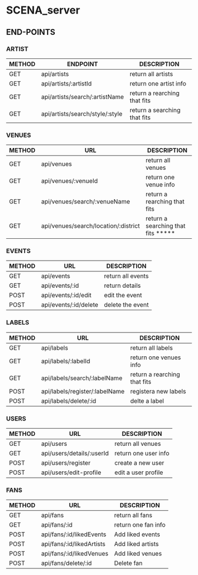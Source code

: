 # SCENA_server


## END-POINTS


### ARTIST
| METHOD | ENDPOINT | DESCRIPTION |
| --- | --- | --- |
| GET | api/artists | return all artists |
| GET | api/artists/:artistId | return one artist info |
| GET | api/artists/search/:artistName | return a rearching that fits |
| GET | api/artists/search/style/:style | return a searching that fits |

### VENUES
| METHOD | URL | DESCRIPTION |
| --- | --- | --- |
| GET | api/venues | return all venues |
| GET | api/venues/:venueId | return one venue info |
| GET | api/venues/search/:venueName | return a rearching that fits |
| GET | api/venues/search/location/:district | return a searching that fits ***** |

### EVENTS
| METHOD | URL | DESCRIPTION |
| --- | --- | --- |
| GET | api/events | return all events |
| GET | api/events/:id | return details |
| POST | api/events/:id/edit | edit the event |
| POST | api/events/:id/delete | delete the event |

### LABELS
| METHOD | URL | DESCRIPTION |
| --- | --- | --- |
| GET | api/labels | return all labels |
| GET | api/labels/:labelId | return one venues info |
| GET | api/labels/search/:labelName | return a rearching that fits |
| POST | api/labels/register/:labelName | registera new labels |
| POST | api/labels/delete/:id | delte a label |


### USERS
| METHOD | URL | DESCRIPTION |
| --- | --- | --- |
| GET | api/users | return all venues |
| GET | api/users/details/:userId | return one user info |
| POST | api/users/register | create a new user |
| POST | api/users/edit-profile | edit a user profile |

### FANS
| METHOD | URL | DESCRIPTION |
| --- | --- | --- |
| GET | api/fans | return all fans |
| GET | api/fans/:id | return one fan info|
| POST | api/fans/:id/likedEvents | Add liked events |
| POST | api/fans/:id/likedArtists | Add liked artists 
| POST | api/fans/:id/likedVenues | Add liked venues |
| POST | api/fans/delete/:id | Delete fan |
